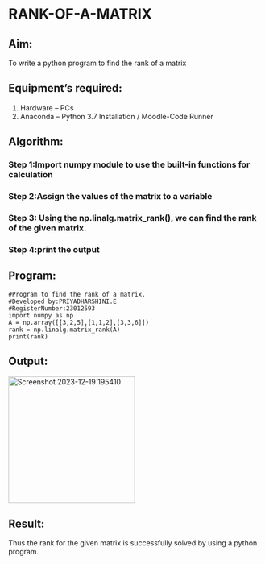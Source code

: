 # RANK-OF-A-MATRIX
## Aim:
To write a python program to find the rank of a matrix
## Equipment’s required:
1. 	Hardware – PCs
2. 	Anaconda – Python 3.7 Installation / Moodle-Code Runner
## Algorithm:
### Step 1:Import numpy module to use the built-in functions for calculation
### Step 2:Assign the values of the matrix to a variable 
### Step 3: Using the np.linalg.matrix_rank(), we can find the rank of the given matrix.
### Step 4:print the output 
## Program:
```
#Program to find the rank of a matrix.
#Developed by:PRIYADHARSHINI.E 
#RegisterNumber:23012593
import numpy as np
A = np.array([[3,2,5],[1,1,2],[3,3,6]])
rank = np.linalg.matrix_rank(A)
print(rank)
```
## Output:
<img width="251" alt="Screenshot 2023-12-19 195410" src="https://github.com/EPriyadharshini/RANK-OF-A-MATRIX/assets/144870831/3c64254f-2c40-4072-b68f-6b1106421810">

## Result:
Thus the rank for the given matrix is successfully solved by  using a python program.

